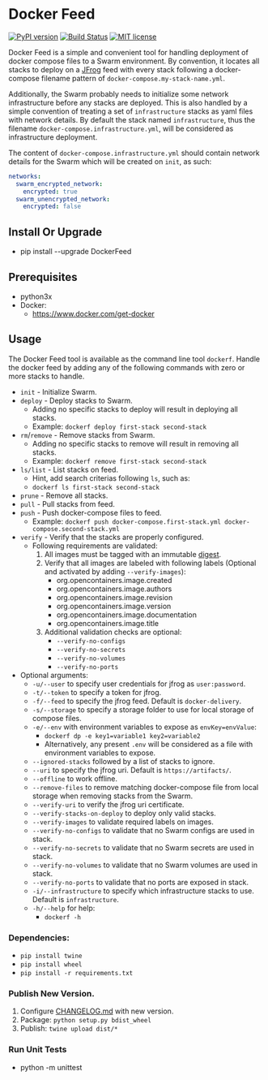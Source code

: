 # Docker Feed

[![PyPI version](https://badge.fury.io/py/DockerFeed.svg)](https://badge.fury.io/py/DockerFeed)
[![Build Status](https://travis-ci.com/DIPSAS/DockerFeed.svg?branch=master)](https://travis-ci.com/DIPSAS/DockerFeed)
[![MIT license](http://img.shields.io/badge/license-MIT-brightgreen.svg)](http://opensource.org/licenses/MIT)

Docker Feed is a simple and convenient tool for handling deployment of docker compose files to a Swarm environment.
By convention, it locates all stacks to deploy on a [JFrog](https://jfrog.com/) feed with every stack following a docker-compose filename pattern of `docker-compose.my-stack-name.yml`.

Additionally, the Swarm probably needs to initialize some network infrastructure before any stacks are deployed. This is also handled by a simple convention of treating a set of `infrastructure` stacks as yaml files with network details. By default the stack named `infrastructure`, thus the filename `docker-compose.infrastructure.yml`, will be considered as infrastructure deployment.

The content of `docker-compose.infrastructure.yml` should contain network details for the Swarm which will be created on `init`, as such:

```yaml
networks:
  swarm_encrypted_network:
    encrypted: true
  swarm_unencrypted_network:
    encrypted: false
```

## Install Or Upgrade
- pip install --upgrade DockerFeed

## Prerequisites
- python3x
- Docker:
  - https://www.docker.com/get-docker

## Usage
The Docker Feed tool is available as the command line tool `dockerf`.
Handle the docker feed by adding any of the following commands with zero or more stacks to handle.
- `init` - Initialize Swarm.
- `deploy` - Deploy stacks to Swarm.
  - Adding no specific stacks to deploy will result in deploying all stacks.
  - Example: `dockerf deploy first-stack second-stack`
- `rm`/`remove` - Remove stacks from Swarm.
  - Adding no specific stacks to remove will result in removing all stacks.
  - Example: `dockerf remove first-stack second-stack`
- `ls/list` - List stacks on feed.
    - Hint, add search criterias following `ls`, such as:
    - `dockerf ls first-stack second-stack`
- `prune` - Remove all stacks.
- `pull` - Pull stacks from feed.
- `push` - Push docker-compose files to feed.
  - Example: `dockerf push docker-compose.first-stack.yml docker-compose.second-stack.yml`
- `verify` - Verify that the stacks are properly configured.
    - Following requirements are validated:
        1. All images must be tagged with an immutable [digest](https://success.docker.com/article/images-tagging-vs-digests).
        2. Verify that all images are labeled with following labels (Optional and activated by adding `--verify-images`):
            - org.opencontainers.image.created
            - org.opencontainers.image.authors
            - org.opencontainers.image.revision
            - org.opencontainers.image.version
            - org.opencontainers.image.documentation
            - org.opencontainers.image.title
        3. Additional validation checks are optional:
            - `--verify-no-configs`
            - `--verify-no-secrets`
            - `--verify-no-volumes`
            - `--verify-no-ports`
- Optional arguments:
  - `-u/--user` to specify user credentials for jfrog as `user:password`.
  - `-t/--token` to specify a token for jfrog.
  - `-f/--feed` to specify the jfrog feed. Default is `docker-delivery`.
  - `-s/--storage` to specify a storage folder to use for local storage of compose files.
  - `-e/--env` with environment variables to expose as `envKey=envValue`:
    - `dockerf dp -e key1=variable1 key2=variable2`
    - Alternatively, any present `.env` will be considered as a file with environment variables to expose.
  - `--ignored-stacks` followed by a list of stacks to ignore.
  - `--uri` to specify the jfrog uri. Default is `https://artifacts/`.
  - `--offline` to work offline.
  - `--remove-files` to remove matching docker-compose file from local storage when removing stacks from the Swarm.
  - `--verify-uri` to verify the jfrog uri certificate.
  - `--verify-stacks-on-deploy` to deploy only valid stacks.
  - `--verify-images` to validate required labels on images.
  - `--verify-no-configs` to validate that no Swarm configs are used in stack.
  - `--verify-no-secrets` to validate that no Swarm secrets are used in stack.
  - `--verify-no-volumes` to validate that no Swarm volumes are used in stack.
  - `--verify-no-ports` to validate that no ports are exposed in stack.
  - `-i/--infrastructure` to specify which infrastructure stacks to use. Default is `infrastructure`.
  - `-h/--help` for help:
    - `dockerf -h`

### Dependencies:
  - `pip install twine`
  - `pip install wheel`
  - `pip install -r requirements.txt`

### Publish New Version.
1. Configure [CHANGELOG.md](./CHANGELOG.md) with new version.
2. Package: `python setup.py bdist_wheel`
3. Publish: `twine upload dist/*`

### Run Unit Tests
- python -m unittest